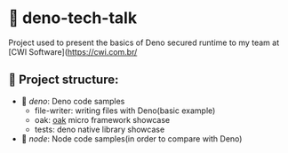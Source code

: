 # :speech_balloon: deno-tech-talk

Project used to present the basics of Deno secured runtime to my team at [CWI Software](https://cwi.com.br/

## :open_file_folder: Project structure:
- :open_file_folder: *deno*: Deno code samples
  - file-writer: writing files with Deno(basic example)
  - oak: [oak](https://deno.land/x/oak@v6.0.1) micro framework showcase
  - tests: deno native library showcase
- :open_file_folder: *node*: Node code samples(in order to compare with Deno)
